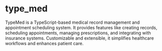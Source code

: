 # type_med
TypeMed is a TypeScript-based medical record management and appointment scheduling system. It provides features like creating records, scheduling appointments, managing prescriptions, and integrating with insurance systems. Customizable and extensible, it simplifies healthcare workflows and enhances patient care.
